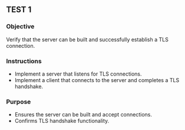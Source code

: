 ## TEST 1

### Objective  
Verify that the server can be built and successfully establish a TLS connection.

### Instructions  
- Implement a server that listens for TLS connections.  
- Implement a client that connects to the server and completes a TLS handshake.

### Purpose  
- Ensures the server can be built and accept connections.  
- Confirms TLS handshake functionality.
